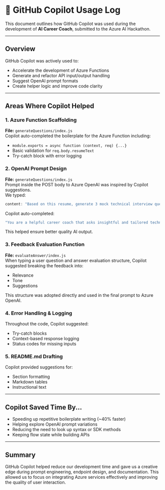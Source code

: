 # 🤖 GitHub Copilot Usage Log

This document outlines how GitHub Copilot was used during the development of **AI Career Coach**, submitted to the Azure AI Hackathon.

---

##  Overview

GitHub Copilot was actively used to:
- Accelerate the development of Azure Functions
- Generate and refactor API input/output handling
- Suggest OpenAI prompt formats
- Create helper logic and improve code clarity

---

##  Areas Where Copilot Helped

### 1. **Azure Function Scaffolding**

**File:** `generateQuestions/index.js`  
Copilot auto-completed the boilerplate for the Azure Function including:
- `module.exports = async function (context, req) {...}`
- Basic validation for `req.body.resumeText`
- Try-catch block with error logging

### 2. **OpenAI Prompt Design**

**File:** `generateQuestions/index.js`  
Prompt inside the POST body to Azure OpenAI was inspired by Copilot suggestions.  
We typed:  
```javascript
content: "Based on this resume, generate 3 mock technical interview questions:"
```
Copilot auto-completed:
```javascript
"You are a helpful career coach that asks insightful and tailored technical interview questions."
```

This helped ensure better quality AI output.

### 3. **Feedback Evaluation Function**

**File:** `evaluateAnswer/index.js`  
When typing a user question and answer evaluation structure, Copilot suggested breaking the feedback into:
- Relevance
- Tone
- Suggestions

This structure was adopted directly and used in the final prompt to Azure OpenAI.

### 4. **Error Handling & Logging**

Throughout the code, Copilot suggested:
- Try-catch blocks
- Context-based response logging
- Status codes for missing inputs

### 5. **README.md Drafting**

Copilot provided suggestions for:
- Section formatting
- Markdown tables
- Instructional text

---

##  Copilot Saved Time By...

- Speeding up repetitive boilerplate writing (~40% faster)
- Helping explore OpenAI prompt variations
- Reducing the need to look up syntax or SDK methods
- Keeping flow state while building APIs

---

##  Summary

GitHub Copilot helped reduce our development time and gave us a creative edge during prompt engineering, endpoint design, and documentation. This allowed us to focus on integrating Azure services effectively and improving the quality of user interaction.

```
